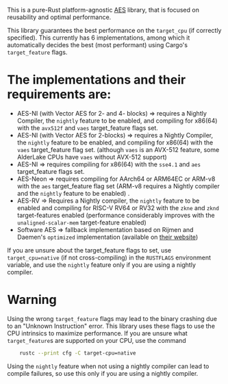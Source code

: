 This is a pure-Rust platform-agnostic [AES](https://nvlpubs.nist.gov/nistpubs/FIPS/NIST.FIPS.197-upd1.pdf) library, that
is focused on reusability and optimal performance.

This library guarantees the best performance on the `target_cpu` (if correctly specified). This currently has 6
implementations, among which it automatically decides the best (most performant) using Cargo's `target_feature` flags.

# The implementations and their requirements are:

- AES-NI (with Vector AES for 2- and 4- blocks) => requires a Nightly Compiler, the `nightly` feature to be enabled, and
  compiling for x86(64) with the `avx512f` and `vaes` target_feature flags set.
- AES-NI (with Vector AES for 2-blocks) => requires a Nightly Compiler, the `nightly` feature to be enabled, and
  compiling for x86(64) with the `vaes` target_feature flag set. (although `vaes` is an AVX-512 feature, some AlderLake
  CPUs have `vaes` without AVX-512 support)
- AES-NI => requires compiling for x86(64) with the `sse4.1` and `aes` target_feature flags set.
- AES-Neon => requires compiling for AArch64 or ARM64EC or ARM-v8 with the `aes` target_feature flag set (ARM-v8
  requires a Nightly compiler and the `nightly` feature to be enabled) .
- AES-RV => Requires a Nightly compiler, the `nightly` feature to be enabled and compiling for RISC-V RV64 or RV32 with
  the `zkne` and `zknd` target-features enabled (performance considerably improves with the `unaligned-scalar-mem`
  target-feature enabled)
- Software AES => fallback implementation based on Rijmen and Daemen's `optimized` implementation (available
  on [their website](https://web.archive.org/web/20050828204927/http://www.iaik.tu-graz.ac.at/research/krypto/AES/old/%7Erijmen/rijndael/))

If you are unsure about the target_feature flags to set, use `target_cpu=native` (if not cross-compiling) in
the `RUSTFLAGS` environment variable, and use the `nightly` feature only if you are using a nightly compiler.

# Warning

Using the wrong `target_feature` flags may lead to the binary crashing due to an "Unknown Instruction" error. This
library uses these flags to use the CPU intrinsics to maximize performance. If you are unsure what `target_feature`s are
supported on your CPU, use the command

````bash
    rustc --print cfg -C target-cpu=native
````

Using the `nightly` feature when not using a nightly compiler can lead to compile failures, so use this only if you
are using a nightly compiler.
